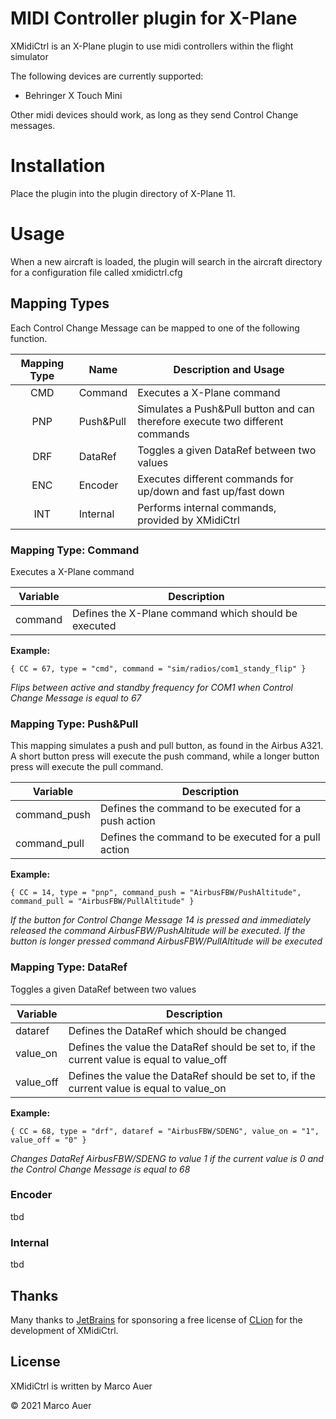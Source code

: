 # MIDI Controller plugin for X-Plane
XMidiCtrl is an X-Plane plugin to use midi controllers within the flight simulator

The following devices are currently supported:

* Behringer X Touch Mini

Other midi devices should work, as long as they send Control Change messages.

# Installation
Place the plugin into the plugin directory of X-Plane 11.

# Usage
When a new aircraft is loaded, the plugin will search in the aircraft directory for a configuration file called 
xmidictrl.cfg

## Mapping Types
Each Control Change Message can be mapped to one of the following function.

| Mapping Type | Name      | Description and Usage                                                         |
|:------------:|-----------|-------------------------------------------------------------------------------|
| CMD          | Command   | Executes a X-Plane command                                                    |
| PNP          | Push&Pull | Simulates a Push&Pull button and can therefore execute two different commands |   
| DRF          | DataRef   | Toggles a given DataRef between two values                                    |
| ENC          | Encoder   | Executes different commands for up/down and fast up/fast down                 |
| INT          | Internal  | Performs internal commands, provided by XMidiCtrl                             |

### Mapping Type: Command
Executes a X-Plane command

| Variable | Description                                          |
|----------|------------------------------------------------------|
| command  | Defines the X-Plane command which should be executed |

**Example:**
```
{ CC = 67, type = "cmd", command = "sim/radios/com1_standy_flip" }
```
*Flips between active and standby frequency for COM1 when Control Change Message is equal to 67*

### Mapping Type: Push&Pull
This mapping simulates a push and pull button, as found in the Airbus A321. A short button press will execute the push
command, while a longer button press will execute the pull command.

| Variable     | Description                                          |
|--------------|------------------------------------------------------|
| command_push | Defines the command to be executed for a push action |
| command_pull | Defines the command to be executed for a pull action |

**Example:**
```
{ CC = 14, type = "pnp", command_push = "AirbusFBW/PushAltitude", command_pull = "AirbusFBW/PullAltitude" }
```
*If the button for Control Change Message 14 is pressed and immediately released the command AirbusFBW/PushAltitude will 
be executed. If the button is longer pressed command AirbusFBW/PullAltitude will be executed*

### Mapping Type: DataRef
Toggles a given DataRef between two values

| Variable  | Description                                                                                |
|-----------|--------------------------------------------------------------------------------------------|
| dataref   | Defines the DataRef which should be changed                                                |
| value_on  | Defines the value the DataRef should be set to, if the current value is equal to value_off |
| value_off | Defines the value the DataRef should be set to, if the current value is equal to value_on  |

**Example:**
```
{ CC = 68, type = "drf", dataref = "AirbusFBW/SDENG", value_on = "1", value_off = "0" }
```
*Changes DataRef AirbusFBW/SDENG to value 1 if the current value is 0 and the Control Change Message is equal to 68*

### Encoder
tbd

### Internal
tbd

## Thanks
Many thanks to [JetBrains](https://www.jetbrains.com/) for sponsoring a free license of 
[CLion](https://www.jetbrains.com/clion/) for the development of XMidiCtrl.

## License
XMidiCtrl is written by Marco Auer

&copy; 2021 Marco Auer